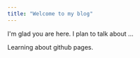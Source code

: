 ```yaml
---
title: "Welcome to my blog"
---
```


I'm glad you are here. I plan to talk about ...

Learning about github pages.

